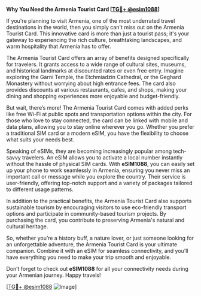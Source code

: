 **Why You Need the Armenia Tourist Card [[TG💪+ @esim1088](https://t.me/s/esim1088)]**

If you're planning to visit Armenia, one of the most underrated travel destinations in the world, then you simply can't miss out on the Armenia Tourist Card. This innovative card is more than just a tourist pass; it's your gateway to experiencing the rich culture, breathtaking landscapes, and warm hospitality that Armenia has to offer.

The Armenia Tourist Card offers an array of benefits designed specifically for travelers. It grants access to a wide range of cultural sites, museums, and historical landmarks at discounted rates or even free entry. Imagine exploring the Garni Temple, the Etchmiadzin Cathedral, or the Geghard Monastery without worrying about high entrance fees. The card also provides discounts at various restaurants, cafes, and shops, making your dining and shopping experiences more enjoyable and budget-friendly.

But wait, there’s more! The Armenia Tourist Card comes with added perks like free Wi-Fi at public spots and transportation options within the city. For those who love to stay connected, the card can be linked with mobile and data plans, allowing you to stay online wherever you go. Whether you prefer a traditional SIM card or a modern eSIM, you have the flexibility to choose what suits your needs best. 

Speaking of eSIMs, they are becoming increasingly popular among tech-savvy travelers. An eSIM allows you to activate a local number instantly without the hassle of physical SIM cards. With **eSIM1088**, you can easily set up your phone to work seamlessly in Armenia, ensuring you never miss an important call or message while you explore the country. Their service is user-friendly, offering top-notch support and a variety of packages tailored to different usage patterns.

In addition to the practical benefits, the Armenia Tourist Card also supports sustainable tourism by encouraging visitors to use eco-friendly transport options and participate in community-based tourism projects. By purchasing the card, you contribute to preserving Armenia's natural and cultural heritage.

So, whether you’re a history buff, a nature lover, or just someone looking for an unforgettable adventure, the Armenia Tourist Card is your ultimate companion. Combine it with an eSIM for seamless connectivity, and you’ll have everything you need to make your trip smooth and enjoyable.

Don’t forget to check out **eSIM1088** for all your connectivity needs during your Armenian journey. Happy travels!

[[TG💪+ @esim1088](https://t.me/s/esim1088) ![Image](https://i.postimg.cc/Y0z9fWf4/image.png)]